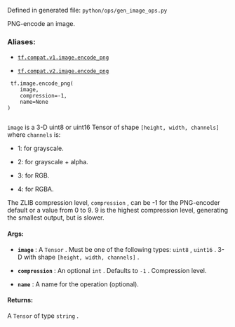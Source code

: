 Defined in generated file:  `python/ops/gen_image_ops.py` 

PNG-encode an image.



### Aliases:

- [ `tf.compat.v1.image.encode_png` ](/api_docs/python/tf/image/encode_png)

- [ `tf.compat.v2.image.encode_png` ](/api_docs/python/tf/image/encode_png)



```
 tf.image.encode_png(
    image,
    compression=-1,
    name=None
)
 
```

 `image`  is a 3-D uint8 or uint16 Tensor of shape  `[height, width, channels]` 
where  `channels`  is:


- 1: for grayscale.

- 2: for grayscale + alpha.

- 3: for RGB.

- 4: for RGBA.

The ZLIB compression level,  `compression` , can be -1 for the PNG-encoder
default or a value from 0 to 9.  9 is the highest compression level, generating
the smallest output, but is slower.



#### Args:

- **`image`** : A  `Tensor` . Must be one of the following types:  `uint8` ,  `uint16` .
3-D with shape  `[height, width, channels]` .

- **`compression`** : An optional  `int` . Defaults to  `-1` . Compression level.

- **`name`** : A name for the operation (optional).



#### Returns:
A  `Tensor`  of type  `string` .

